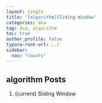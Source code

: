 ```yaml
---
layout: single
title: "[algorithm]Sliding Window"
categories: dsa
tag: dsa, algorithm
toc: true
author_profile: false
typora-root-url: ../
sidebar:
  nav: "counts"
---
```


<nav class="cods"><h2>algorithm Posts</h2><ol><li><p>(current) Sliding Window</p></li></ol></nav>

